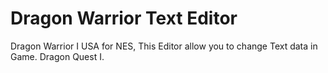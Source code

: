 # Dragon Warrior Text Editor
Dragon Warrior I USA for NES, This Editor allow you to change Text data in Game. Dragon Quest I.
